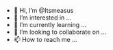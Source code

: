 - 👋 Hi, I’m @Itsmeasus
- 👀 I’m interested in ...
- 🌱 I’m currently learning ...
- 💞️ I’m looking to collaborate on ...
- 📫 How to reach me ...

<!---
Itsmeasus/Itsmeasus is a ✨ special ✨ repository because its `README.md` (this file) appears on your GitHub profile.
You can click the Preview link to take a look at your changes.
--->
